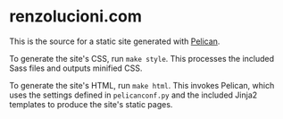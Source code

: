 renzolucioni.com
================

This is the source for a static site generated with [Pelican](http://blog.getpelican.com/).

To generate the site's CSS, run `make style`. This processes the included Sass files and outputs minified CSS.

To generate the site's HTML, run `make html`. This invokes Pelican, which uses the settings defined in `pelicanconf.py` and the included Jinja2 templates to produce the site's static pages.
